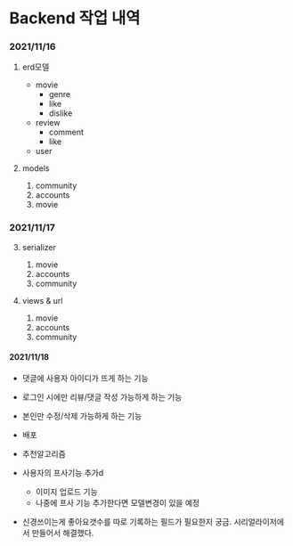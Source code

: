 # Backend 작업 내역

### 2021/11/16

1. erd모델

   - movie
     - genre
     - like
     - dislike
   - review
     - comment
     - like
   - user

2. models

   1. community
   2. accounts
   3. movie

### 2021/11/17

3. serializer

   1. movie
   2. accounts
   3. community

4. views & url

   1. movie
   2. accounts
   3. community

#### 2021/11/18

- 댓글에 사용자 아이디가 뜨게 하는 기능
- 로그인 시에만 리뷰/댓글 작성 가능하게 하는 기능
- 본인만 수정/삭제 가능하게 하는 기능

- 배포
- 추천알고리즘
- 사용자의 프사기능 추가d
  - 이미지 업로드 기능
  - 나중에 프사 기능 추가한다면 모델변경이 있을 예정

* 신경쓰이는게 좋아요갯수를 따로 기록하는 필드가 필요한지 궁금. 시리얼라이저에서 만들어서 해결했다.
